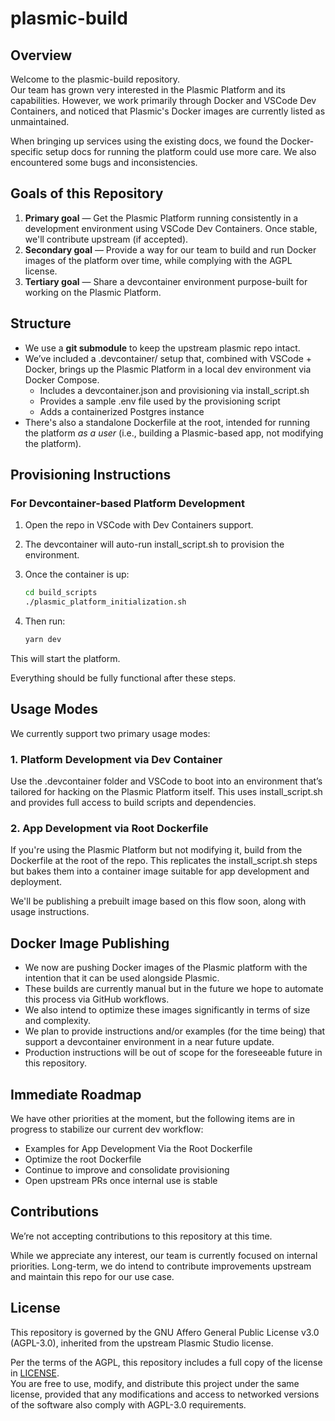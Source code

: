 # plasmic-build

## Overview

Welcome to the plasmic-build repository.  
Our team has grown very interested in the Plasmic Platform and its capabilities. However, we work primarily through Docker and VSCode Dev Containers, and noticed that Plasmic's Docker images are currently listed as unmaintained.

When bringing up services using the existing docs, we found the Docker-specific setup docs for running the platform could use more care. We also encountered some bugs and inconsistencies.

## Goals of this Repository

1. **Primary goal** — Get the Plasmic Platform running consistently in a development environment using VSCode Dev Containers. Once stable, we'll contribute upstream (if accepted).
2. **Secondary goal** — Provide a way for our team to build and run Docker images of the platform over time, while complying with the AGPL license.
3. **Tertiary goal** — Share a devcontainer environment purpose-built for working on the Plasmic Platform.

## Structure

- We use a **git submodule** to keep the upstream plasmic repo intact.
- We’ve included a .devcontainer/ setup that, combined with VSCode + Docker, brings up the Plasmic Platform in a local dev environment via Docker Compose.
  - Includes a devcontainer.json and provisioning via install_script.sh
  - Provides a sample .env file used by the provisioning script
  - Adds a containerized Postgres instance
- There's also a standalone Dockerfile at the root, intended for running the platform *as a user* (i.e., building a Plasmic-based app, not modifying the platform).

## Provisioning Instructions

### For Devcontainer-based Platform Development

1. Open the repo in VSCode with Dev Containers support.
2. The devcontainer will auto-run install_script.sh to provision the environment.
3. Once the container is up:

   ```bash
   cd build_scripts
   ./plasmic_platform_initialization.sh
   ```

4. Then run:

   ```bash
   yarn dev
   ```

This will start the platform.

Everything should be fully functional after these steps.

## Usage Modes

We currently support two primary usage modes:

### 1. Platform Development via Dev Container

Use the .devcontainer folder and VSCode to boot into an environment that’s tailored for hacking on the Plasmic Platform itself. This uses install_script.sh and provides full access to build scripts and dependencies.

### 2. App Development via Root Dockerfile

If you're using the Plasmic Platform but not modifying it, build from the Dockerfile at the root of the repo. This replicates the install_script.sh steps but bakes them into a container image suitable for app development and deployment.

We'll be publishing a prebuilt image based on this flow soon, along with usage instructions.

## Docker Image Publishing

- We now are pushing Docker images of the Plasmic platform with the intention that it can be used alongside Plasmic.
- These builds are currently manual but in the future we hope to automate this process via GitHub workflows.
- We also intend to optimize these images significantly in terms of size and complexity.
- We plan to provide instructions and/or examples (for the time being) that support a devcontainer environment in a near future update.
- Production instructions will be out of scope for the foreseeable future in this repository.

## Immediate Roadmap

We have other priorities at the moment, but the following items are in progress to stabilize our current dev workflow:

- Examples for App Development Via the Root Dockerfile
- Optimize the root Dockerfile
- Continue to improve and consolidate provisioning
- Open upstream PRs once internal use is stable

## Contributions

We’re not accepting contributions to this repository at this time.

While we appreciate any interest, our team is currently focused on internal priorities. Long-term, we do intend to contribute improvements upstream and maintain this repo for our use case.

## License

This repository is governed by the GNU Affero General Public License v3.0 (AGPL-3.0), inherited from the upstream Plasmic Studio license.

Per the terms of the AGPL, this repository includes a full copy of the license in [LICENSE](./LICENSE).  
You are free to use, modify, and distribute this project under the same license, provided that any modifications and access to networked versions of the software also comply with AGPL-3.0 requirements.